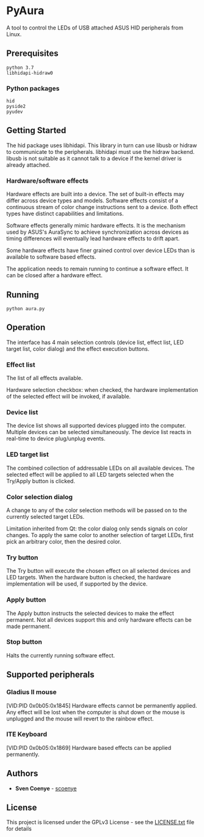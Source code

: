 # PyAura

A tool to control the LEDs of USB attached ASUS HID peripherals from Linux.

## Prerequisites
```
python 3.7
libhidapi-hidraw0
```
### Python packages
```
hid
pyside2
pyudev
```
## Getting Started

The hid package uses libhidapi. This library in turn can use libusb or hidraw to communicate to the peripherals. libhidapi must use the hidraw backend. libusb is not suitable as it cannot talk to a device if the kernel driver is already attached.

### Hardware/software effects

Hardware effects are built into a device. The set of built-in effects may differ across device types and models. Software effects consist of a continuous stream of color change instructions sent to a device. Both effect types have distinct capabilities and limitations.

Software effects generally mimic hardware effects. It is the mechanism used by ASUS's AuraSync to achieve synchronization across devices as timing differences will eventually lead hardware effects to drift apart.

Some hardware effects have finer grained control over device LEDs than is available to software based effects.

The application needs to remain running to continue a software effect. It can be closed after a hardware effect.

## Running

`python aura.py`

## Operation

The interface has 4 main selection controls (device list, effect list, LED target list, color dialog) and the effect execution buttons.

### Effect list
The list of all effects available.

Hardware selection checkbox: when checked, the hardware implementation of the selected effect will be invoked, if available.

### Device list
The device list shows all supported devices plugged into the computer. Multiple devices can be selected simultaneously. The device list reacts in real-time to device plug/unplug events.

### LED target list
The combined collection of addressable LEDs on all available devices. The selected effect will be applied to all LED targets selected when the Try/Apply button is clicked.

### Color selection dialog
A change to any of the color selection methods will be passed on to the currently selected target LEDs.

Limitation inherited from Qt: the color dialog only sends signals on color changes. To apply the same color to another selection of target LEDs, first pick an arbitrary color, then the desired color.

### Try button
The Try button will execute the chosen effect on all selected devices and LED targets. When the hardware button is checked, the hardware implementation will be used, if supported by the device.

### Apply button
The Apply button instructs the selected devices to make the effect permanent. Not all devices support this and only hardware effects can be made permanent.

### Stop button
Halts the currently running software effect.

## Supported peripherals

### Gladius II mouse
[VID:PID 0x0b05:0x1845]
Hardware effects cannot be permanently applied. Any effect will be lost when the computer is shut down or the mouse is unplugged and the mouse will revert to the rainbow effect.

### ITE Keyboard
[VID:PID 0x0b05:0x1869]
Hardware based effects can be applied permanently.

## Authors

* **Sven Coenye** - [scoenye](https://github.com/scoenye)

## License

This project is licensed under the GPLv3 License - see the [LICENSE.txt](LICENSE.txt) file for details

